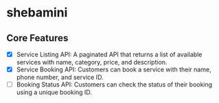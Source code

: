 # shebamini

## Core Features

- [x] Service Listing API: A paginated API that returns a list of available services with name, category, price, and description.
- [x] Service Booking API: Customers can book a service with their name, phone number, and service ID.
- [ ] Booking Status API: Customers can check the status of their booking using a unique booking ID.
